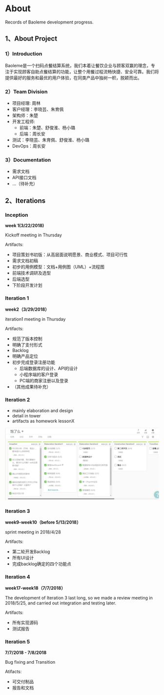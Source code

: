 # About

Records of Baoleme development progress.

## 1、About Project

### 1）Introduction

Baoleme是一个扫码点餐结算系统，我们本着让餐饮企业与顾客双赢的理念，专注于实现顾客自助点餐结算的功能，让整个用餐过程流畅快捷、安全可靠。我们将提供最好的服务和最优的用户体验，在同类产品中独树一帜，脱颖而出。

### 2）Team Division

- 项目经理: 周林
- 客户经理：李晓芸、朱育佩
- 架构师：朱楚
- 开发工程师:
  - 前端：朱楚、舒俊淮、杨小璐
  - 后端：周长安
- 测试：李晓芸、朱育佩、舒俊淮、杨小璐
- DevOps：周长安

### 3）Documentation

- 需求文档
- API接口文档
- …（待补充）

## 2、Iterations

### Inception

**week 1(3/22/2018)**

Kickoff meeting in Thursday 

Artifacts:

- 项目策划书初版：从高层面说明愿景、商业模式、项目可行性
- 需求文档初稿
- 初步的用例模型：文档+用例图（UML）+流程图
- 前端技术调研及选型
- 后端选型
- 下阶段开发计划

### Iteration 1

**week2（3/29/2018）**

iteration1 meeting in Thursday

Artifacts:

- 规范了版本控制
- 明确了支付形式
- Backlog
- 明确产品定位
- 初步完成登录注册功能
  - 后端数据库的设计、API的设计
  - 小程序端的客户登录
  - PC端的商家注册以及登录
- （其他成果待补充）

### Iteration 2

- mainly elaboration and design
- detail in tower
- artifacts as homework lessonX

![tower](../image/tower.jpg)

### Iteration 3

**week9-week10（before 5/13/2018）**

sprint meeting in 2018/4/28

Artifacts:

- 第二轮开发Backlog
- 所有UI设计
- 完成backlog确定的四个功能点

### Iteration 4

**week17-week18（7/7/2018）**

The development of Iteration 3 last long, so we made a review meeting in 2018/5/25, and carried out integration and testing later.

Artifacts:

- 所有实现源码
- 测试报告

### Iteration 5

**7/7/2018 - 7/8/2018**

Bug fixing and Transition

Atifacts:

- 可交付制品
- 报告和文档